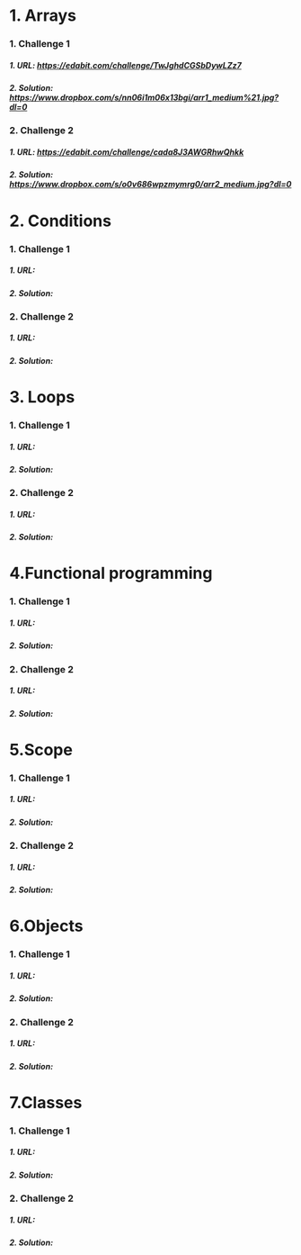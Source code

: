 #    1. Arrays
###       1. Challenge 1
#####            1. URL: https://edabit.com/challenge/TwJghdCGSbDywLZz7
#####            2. Solution: https://www.dropbox.com/s/nn06i1m06x13bgi/arr1_medium%21.jpg?dl=0
###        2. Challenge 2
#####           1. URL: https://edabit.com/challenge/cada8J3AWGRhwQhkk
#####            2. Solution: https://www.dropbox.com/s/o0v686wpzmymrg0/arr2_medium.jpg?dl=0
#    2. Conditions
###         1. Challenge 1
#####            1. URL: 
#####            2. Solution: 
###        2. Challenge 2
#####            1. URL: 
#####            2. Solution: 
#    3. Loops
###        1. Challenge 1
#####            1. URL: 
#####            2. Solution: 
###        2. Challenge 2
#####            1. URL: 
#####            2. Solution: 
#    4.Functional programming
###        1. Challenge 1
#####            1. URL: 
#####            2. Solution: 
###        2. Challenge 2
#####            1. URL: 
#####            2. Solution: 
#    5.Scope
###        1. Challenge 1
#####            1. URL: 
#####            2. Solution: 
###        2. Challenge 2
#####            1. URL: 
#####            2. Solution:
#    6.Objects
###        1. Challenge 1
#####            1. URL: 
#####            2. Solution: 
###        2. Challenge 2
#####            1. URL: 
#####            2. Solution:
#    7.Classes
###        1. Challenge 1
#####            1. URL: 
#####            2. Solution: 
###        2. Challenge 2
#####            1. URL: 
#####            2. Solution:
